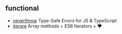 ## functional

- [neverthrow](https://github.com/supermacro/neverthrow) Type-Safe Errors for JS & TypeScript
- [iterare](https://github.com/felixfbecker/iterare) Array methods + ES6 Iterators = :heart: